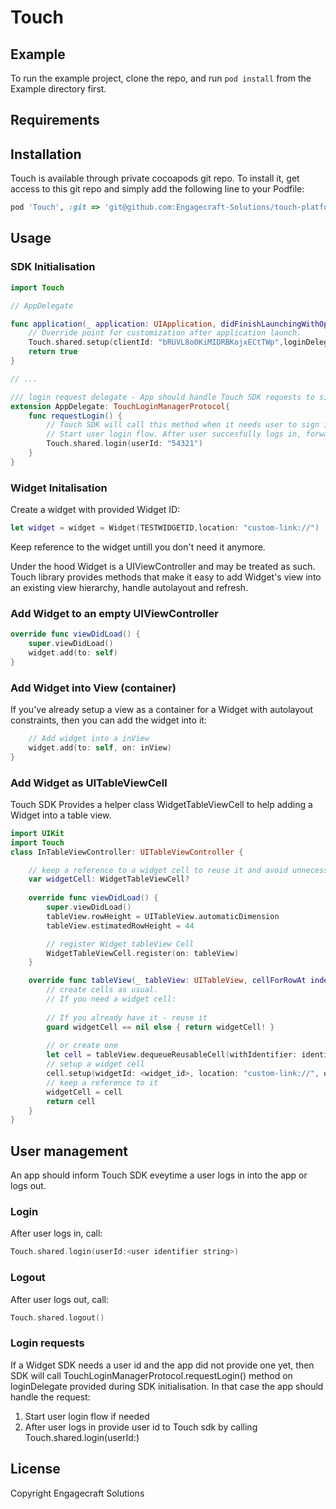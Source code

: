 # Touch

## Example

To run the example project, clone the repo, and run `pod install` from the Example directory first.

## Requirements

## Installation

Touch is available through private cocoapods git repo. To install
it, get access to this git repo and simply add the following line to your Podfile:

```ruby
pod 'Touch', :git => 'git@github.com:Engagecraft-Solutions/touch-platform-widgets-ios.git',  :tag => '0.9.2'
```

## Usage

### SDK Initialisation

```swift
import Touch

// AppDelegate

func application(_ application: UIApplication, didFinishLaunchingWithOptions launchOptions: [UIApplication.LaunchOptionsKey: Any]?) -> Bool {
    // Override point for customization after application launch.
    Touch.shared.setup(clientId: "bRUVL8o0KiMIDRBKojxECtTWp",loginDelegate: self)
    return true
}

// ...

/// login request delegate - App should handle Touch SDK requests to sign in user 
extension AppDelegate: TouchLoginManagerProtocol{
    func requestLogin() {
        // Touch SDK will call this method when it needs user to sign in
        // Start user login flow. After user succesfully logs in, forward user id to Touch platform:
        Touch.shared.login(userId: "54321")
    }
}
```

### Widget Initalisation 

Create a widget with provided  Widget ID:

```swift
let widget = widget = Widget(TESTWIDGETID,location: "custom-link://")
```
Keep reference to the widget untill you don't need it anymore.

Under the hood Widget is a UIViewController and may be treated as such. Touch library provides methods that make it easy to add Widget's view into an existing view hierarchy, handle autolayout and refresh. 

### Add Widget to an empty  UIViewController

```swift
override func viewDidLoad() {
    super.viewDidLoad()
    widget.add(to: self)
}
```

### Add Widget into View (container)

If you've already setup a view  as a container for a Widget with autolayout constraints, then you can add the widget into it: 
```swift
    // Add widget into a inView
    widget.add(to: self, on: inView)
}
```

### Add Widget  as UITableViewCell 

Touch SDK Provides a helper class WidgetTableViewCell  to help adding a Widget into a table view. 

```swift
import UIKit
import Touch
class InTableViewController: UITableViewController {

    // keep a reference to a widget cell to reuse it and avoid unnecessary reloading of the widget.
    var widgetCell: WidgetTableViewCell?
    
    override func viewDidLoad() {
        super.viewDidLoad()
        tableView.rowHeight = UITableView.automaticDimension
        tableView.estimatedRowHeight = 44

        // register Widget tableView Cell
        WidgetTableViewCell.register(on: tableView)
    }

    override func tableView(_ tableView: UITableView, cellForRowAt indexPath: IndexPath) -> UITableViewCell {
        // create cells as usual. 
        // If you need a widget cell:
       
        // If you already have it - reuse it
        guard widgetCell == nil else { return widgetCell! }
        
        // or create one
        let cell = tableView.dequeueReusableCell(withIdentifier: identifier, for: indexPath) as! WidgetTableViewCell
        // setup a widget cell
        cell.setup(widgetId: <widget_id>, location: "custom-link://", on: tableView)
        // keep a reference to it
        widgetCell = cell
        return cell
    }    
}
```

## User management
An app should inform  Touch SDK eveytime a user logs in into the app or logs out. 

### Login
After user logs in, call:
```swift
Touch.shared.login(userId:<user identifier string>)
```

### Logout
After user logs out, call: 
```swift
Touch.shared.logout()
```

### Login requests

If a Widget SDK needs a user id and the app did not provide one yet, then SDK will call TouchLoginManagerProtocol.requestLogin() method on loginDelegate provided during SDK initialisation. 
In that case the app should handle  the request: 
1. Start user login flow if needed
2. After user logs in provide user id to Touch sdk by calling Touch.shared.login(userId:<user identifier string>)


## License

Copyright Engagecraft Solutions
